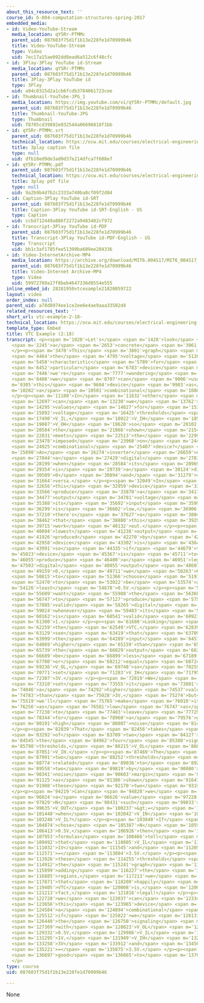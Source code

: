 ```yaml
---
about_this_resource_text: ''
course_id: 6-004-computation-structures-spring-2017
embedded_media:
- id: Video-YouTube-Stream
  media_location: qY5Rr-PTMMc
  parent_uid: 087603f75d1f1b13e228fe1d70999b46
  title: Video-YouTube-Stream
  type: Video
  uid: 7ec17a15ae092dd8ead6a512c6f48cfc
- id: 3Play-3Play YouTube id-Stream
  media_location: qY5Rr-PTMMc
  parent_uid: 087603f75d1f1b13e228fe1d70999b46
  title: 3Play-3Play YouTube id
  type: 3Play
  uid: a94c0315d2a1cb6fcdb3784061723cee
- id: Thumbnail-YouTube-JPG_1
  media_location: https://img.youtube.com/vi/qY5Rr-PTMMc/default.jpg
  parent_uid: 087603f75d1f1b13e228fe1d70999b46
  title: Thumbnail-YouTube-JPG
  type: Thumbnail
  uid: f8705cd39892e032544a06696818f1bb
- id: qY5Rr-PTMMc.srt
  parent_uid: 087603f75d1f1b13e228fe1d70999b46
  technical_location: https://ocw.mit.edu/courses/electrical-engineering-and-computer-science/6-004-computation-structures-spring-2017/c2/c2s2/c2s2v7/vtc-example-2-18-/qY5Rr-PTMMc.srt
  title: 3play caption file
  type: null
  uid: dfb18ed9de3ad0d37e214dfca7f608e7
- id: qY5Rr-PTMMc.pdf
  parent_uid: 087603f75d1f1b13e228fe1d70999b46
  technical_location: https://ocw.mit.edu/courses/electrical-engineering-and-computer-science/6-004-computation-structures-spring-2017/c2/c2s2/c2s2v7/vtc-example-2-18-/qY5Rr-PTMMc.pdf
  title: 3play pdf file
  type: null
  uid: 9a2b9b4d7b2c2333a740ba8cf09f2d84
- id: Caption-3Play YouTube id-SRT
  parent_uid: 087603f75d1f1b13e228fe1d70999b46
  title: Caption-3Play YouTube id-SRT-English - US
  type: Caption
  uid: ccbd712449a886f2272a9483482cf972
- id: Transcript-3Play YouTube id-PDF
  parent_uid: 087603f75d1f1b13e228fe1d70999b46
  title: Transcript-3Play YouTube id-PDF-English - US
  type: Transcript
  uid: bb1c3af1785fee51399ba609ee204336
- id: Video-InternetArchive-MP4
  media_location: https://archive.org/download/MIT6.004S17/MIT6_004S17_02-02-07_300k.mp4
  parent_uid: 087603f75d1f1b13e228fe1d70999b46
  title: Video-Internet Archive-MP4
  type: Video
  uid: 59972789a17f8beb4647336d8554e555
inline_embed_id: 28281950vtcexample21820059722
layout: video
order_index: null
parent_uid: a78d8974ee1ce2ee6e4ae9aaa33502d4
related_resources_text: ''
short_url: vtc-example-2-18-
technical_location: https://ocw.mit.edu/courses/electrical-engineering-and-computer-science/6-004-computation-structures-spring-2017/c2/c2s2/c2s2v7/vtc-example-2-18-
template_type: Embed
title: VTC Example (2:18)
transcript: <p><span m='1020'>Let's</span> <span m='1428'>look</span> <span m='1836'>at</span>
  <span m='2245'>a</span> <span m='2653'>concrete</span> <span m='3061'>example.</span>
  </p><p><span m='3470'>This</span> <span m='3801'>graph</span> <span m='4132'>shows</span>
  <span m='4464'>the</span> <span m='4795'>voltage</span> <span m='5126'>transfer</span>
  <span m='5458'>characteristic</span> <span m='5789'>for</span> <span m='6120'>a</span>
  <span m='6452'>particular</span> <span m='6783'>device</span> <span m='7114'>and</span>
  <span m='7446'>we're</span> <span m='7777'>wondering</span> <span m='8109'>if</span>
  <span m='8408'>we</span> <span m='8707'>can</span> <span m='9006'>use</span> <span
  m='9305'>this</span> <span m='9604'>device</span> <span m='9903'>as</span> <span
  m='10202'>a</span> <span m='10501'>combinational</span> <span m='10800'>inverter.</span>
  </p><p><span m='11100'>In</span> <span m='11632'>other</span> <span m='12165'>words,</span>
  <span m='12697'>can</span> <span m='13230'>we</span> <span m='13762'>pick</span>
  <span m='14295'>values</span> <span m='14827'>for</span> <span m='15360'>the</span>
  <span m='15892'>voltage</span> <span m='16425'>thresholds</span> <span m='16957'>V_OL,</span>
  <span m='17490'>V_IL,</span> <span m='18022'>V_IH</span> <span m='18555'>and</span>
  <span m='19087'>V_OH</span> <span m='19620'>so</span> <span m='20102'>that</span>
  <span m='20584'>the</span> <span m='21066'>shown</span> <span m='21549'>VTC</span>
  <span m='22031'>meets</span> <span m='22513'>the</span> <span m='22996'>constraints</span>
  <span m='23478'>imposed</span> <span m='23960'>on</span> <span m='24443'>a</span>
  <span m='24925'>combinational</span> <span m='25407'>device?</span> </p><p><span
  m='25890'>An</span> <span m='26274'>inverter</span> <span m='26659'>outputs</span>
  <span m='27044'>a</span> <span m='27429'>digital</span> <span m='27814'>1</span>
  <span m='28199'>when</span> <span m='28584'>its</span> <span m='28969'>input</span>
  <span m='29354'>is</span> <span m='29739'>a</span> <span m='30124'>digital</span>
  <span m='30509'>0</span> <span m='30894'>and</span> <span m='31279'>vice</span>
  <span m='31664'>versa.</span> </p><p><span m='32049'>In</span> <span m='32352'>fact</span>
  <span m='32656'>this</span> <span m='32959'>device</span> <span m='33263'>does</span>
  <span m='33566'>produce</span> <span m='33870'>a</span> <span m='34174'>high</span>
  <span m='34477'>output</span> <span m='34781'>voltage</span> <span m='35084'>when</span>
  <span m='35388'>its</span> <span m='35692'>input</span> <span m='35995'>voltage</span>
  <span m='36299'>is</span> <span m='36602'>low,</span> <span m='36906'>so</span>
  <span m='37210'>there's</span> <span m='37627'>a</span> <span m='38045'>chance</span>
  <span m='38462'>that</span> <span m='38880'>this</span> <span m='39297'>will</span>
  <span m='39715'>work</span> <span m='40132'>out.</span> </p><p><span m='40550'>The</span>
  <span m='40894'>lowest</span> <span m='41238'>output</span> <span m='41582'>voltage</span>
  <span m='41926'>produced</span> <span m='42270'>by</span> <span m='42614'>the</span>
  <span m='42958'>device</span> <span m='43302'>is</span> <span m='43647'>0.5V,</span>
  <span m='43991'>so</span> <span m='44335'>if</span> <span m='44679'>the</span> <span
  m='45023'>device</span> <span m='45367'>is</span> <span m='45711'>to</span> <span
  m='46055'>produce</span> <span m='46400'>a</span> <span m='46951'>legal</span> <span
  m='47503'>digital</span> <span m='48055'>output</span> <span m='48607'>of</span>
  <span m='49159'>0,</span> <span m='49711'>we</span> <span m='50263'>have</span>
  <span m='50815'>to</span> <span m='51366'>choose</span> <span m='51918'>V_OL</span>
  <span m='52470'>to</span> <span m='53022'>be</span> <span m='53574'>at</span> <span
  m='54126'>least</span> <span m='54678'>0.5V.</span> </p><p><span m='55230'>We</span>
  <span m='55609'>want</span> <span m='55988'>the</span> <span m='56368'>inverter</span>
  <span m='56747'>to</span> <span m='57127'>produce</span> <span m='57506'>a</span>
  <span m='57885'>valid</span> <span m='58265'>digital</span> <span m='58644'>0</span>
  <span m='59024'>whenever</span> <span m='59403'>its</span> <span m='59782'>input</span>
  <span m='60162'>is</span> <span m='60541'>valid</span> <span m='60921'>digital</span>
  <span m='61300'>1.</span> </p><p><span m='61680'>Looking</span> <span m='61969'>at</span>
  <span m='62259'>the</span> <span m='62549'>VTC,</span> <span m='62839'>we</span>
  <span m='63129'>see</span> <span m='63419'>that</span> <span m='63709'>if</span>
  <span m='63999'>the</span> <span m='64289'>input</span> <span m='64579'>is</span>
  <span m='64869'>higher</span> <span m='65159'>than</span> <span m='65449'>3V,</span>
  <span m='65739'>the</span> <span m='66029'>output</span> <span m='66319'>will</span>
  <span m='66609'>be</span> <span m='66899'>less</span> <span m='67189'>than</span>
  <span m='67700'>or</span> <span m='68212'>equal</span> <span m='68724'>to</span>
  <span m='69236'>V_OL,</span> <span m='69748'>so</span> <span m='70259'>let's</span>
  <span m='70771'>set</span> <span m='71283'>V_IH</span> <span m='71795'>to</span>
  <span m='72307'>3V.</span> </p><p><span m='72819'>We</span> <span m='73064'>could</span>
  <span m='73310'>set</span> <span m='73555'>it</span> <span m='73801'>to</span> <span
  m='74046'>a</span> <span m='74292'>higher</span> <span m='74537'>value</span> <span
  m='74783'>than</span> <span m='75028'>3V,</span> <span m='75274'>but</span> <span
  m='75519'>we'll</span> <span m='75765'>make</span> <span m='76010'>it</span> <span
  m='76256'>as</span> <span m='76501'>low</span> <span m='76747'>as</span> <span m='76992'>possible</span>
  <span m='77238'>to</span> <span m='77483'>leave</span> <span m='77729'>room</span>
  <span m='78344'>for</span> <span m='78960'>a</span> <span m='79576'>generous</span>
  <span m='80191'>high</span> <span m='80807'>noise</span> <span m='81423'>margin.</span>
  </p><p><span m='82039'>That</span> <span m='82456'>takes</span> <span m='82874'>care</span>
  <span m='83292'>of</span> <span m='83709'>two</span> <span m='84127'>of</span> <span
  m='84545'>the</span> <span m='84962'>four</span> <span m='85380'>signal</span> <span
  m='85798'>thresholds,</span> <span m='86215'>V_OL</span> <span m='86633'>and</span>
  <span m='87051'>V_IH.</span> </p><p><span m='87469'>The</span> <span m='87730'>other</span>
  <span m='87991'>two</span> <span m='88252'>thresholds</span> <span m='88513'>are</span>
  <span m='88774'>related</span> <span m='89036'>to</span> <span m='89297'>these</span>
  <span m='89558'>two</span> <span m='89819'>by</span> <span m='90080'>the</span>
  <span m='90341'>noise</span> <span m='90603'>margin</span> <span m='90864'>N</span>
  <span m='91125'>as</span> <span m='91386'>shown</span> <span m='91647'>by</span>
  <span m='91908'>these</span> <span m='92170'>two</span> <span m='93194'>equations.</span>
  </p><p><span m='94219'>Can</span> <span m='94820'>we</span> <span m='95422'>find</span>
  <span m='96024'>a</span> <span m='96626'>value</span> <span m='97228'>for</span>
  <span m='97829'>N</span> <span m='98431'>such</span> <span m='99033'>that</span>
  <span m='99635'>V_OUT</span> <span m='100237'>&gt;=</span> <span m='100838'>V_OH</span>
  <span m='101440'>when</span> <span m='102042'>V_IN</span> <span m='102644'>&lt;=</span>
  <span m='103246'>V_IL?</span> </p><p><span m='103848'>If</span> <span m='104361'>we</span>
  <span m='104874'>chose</span> <span m='105387'>N</span> <span m='105900'>=</span>
  <span m='106413'>0.5V,</span> <span m='106926'>then</span> <span m='107440'>the</span>
  <span m='107953'>formulas</span> <span m='108466'>tell</span> <span m='108979'>us</span>
  <span m='109492'>that</span> <span m='110005'>V_IL</span> <span m='110519'>=</span>
  <span m='111032'>1V</span> <span m='111545'>and</span> <span m='112058'>V_OH</span>
  <span m='112571'>=</span> <span m='113084'>3.5V.</span> </p><p><span m='113598'>Plotting</span>
  <span m='113926'>these</span> <span m='114255'>thresholds</span> <span m='114584'>on</span>
  <span m='114912'>the</span> <span m='115241'>graph</span> <span m='115570'>and</span>
  <span m='115899'>adding</span> <span m='116227'>the</span> <span m='116556'>forbidden</span>
  <span m='116885'>regions,</span> <span m='117213'>we</span> <span m='117542'>see</span>
  <span m='117871'>that</span> <span m='118200'>happily</span> <span m='118802'>the</span>
  <span m='119405'>VTC</span> <span m='120008'>is,</span> <span m='120610'>in</span>
  <span m='121213'>fact,</span> <span m='121816'>legal!</span> </p><p><span m='122419'>So</span>
  <span m='122728'>we</span> <span m='123037'>can</span> <span m='123347'>use</span>
  <span m='123656'>this</span> <span m='123965'>device</span> <span m='124275'>as</span>
  <span m='124584'>a</span> <span m='124894'>combinational</span> <span m='125203'>inverter</span>
  <span m='125512'>if</span> <span m='125822'>we</span> <span m='126131'>use</span>
  <span m='126440'>the</span> <span m='126750'>signaling</span> <span m='127059'>specification</span>
  <span m='127369'>with</span> <span m='128023'>V_OL</span> <span m='128677'>=</span>
  <span m='129332'>0.5V,</span> <span m='129986'>V_IL</span> <span m='130640'>=</span>
  <span m='131295'>1V,</span> <span m='131949'>V_IH</span> <span m='132603'>=</span>
  <span m='133258'>3V</span> <span m='133912'>and</span> <span m='134566'>V_OH</span>
  <span m='135221'>=</span> <span m='135875'>3.5V.</span> </p><p><span m='136530'>We're</span>
  <span m='136697'>good</span> <span m='136865'>to</span> <span m='137032'>go!</span>
  </p>
type: course
uid: 087603f75d1f1b13e228fe1d70999b46

---
```

None